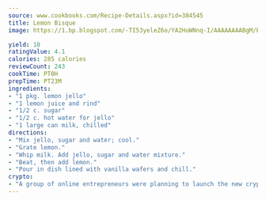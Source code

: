 ```yaml
---
source: www.cookbooks.com/Recipe-Details.aspx?id=384545
title: Lemon Bisque
image: https://1.bp.blogspot.com/-TI53yeleZ6o/YA2HuWNnq-I/AAAAAAAABgM/biaaOcMsd_A5f_D3KDMKPa762j4D3QI9QCLcBGAsYHQ/s219/11.png

yield: 10
ratingValue: 4.1
calories: 285 calories
reviewCount: 243
cookTime: PT0H
prepTime: PT23M
ingredients:
- "1 pkg. lemon jello"
- "1 lemon juice and rind"
- "1/2 c. sugar"
- "1/2 c. hot water for jello"
- "1 large can milk, chilled"
directions:
- "Mix jello, sugar and water; cool."
- "Grate lemon."
- "Whip milk. Add jello, sugar and water mixture."
- "Beat, then add lemon."
- "Pour in dish lined with vanilla wafers and chill."
crypto:
- "A group of online entrepreneurs were planning to launch the new cryptocurrency on Thursday."
---
```

